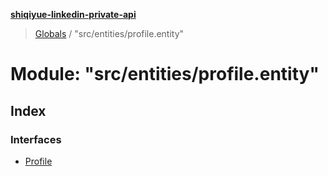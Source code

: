 **[shiqiyue-linkedin-private-api](../README.md)**

> [Globals](../globals.md) / "src/entities/profile.entity"

# Module: "src/entities/profile.entity"

## Index

### Interfaces

* [Profile](../interfaces/_src_entities_profile_entity_.profile.md)
